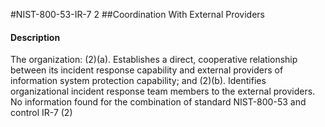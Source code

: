 #NIST-800-53-IR-7 2
##Coordination With External Providers
#### Description
The organization:
   (2)(a).  Establishes a direct, cooperative relationship between its incident response capability and external providers of information system protection capability; and
   (2)(b).  Identifies organizational incident response team members to the external providers.
No information found for the combination of standard NIST-800-53 and control IR-7 (2)
